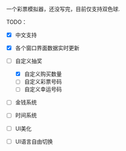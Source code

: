 一个彩票模拟器，还没写完，目前仅支持双色球.


TODO：


- [x] 中文支持

- [x] 各个窗口界面数据实时更新

- [ ] 自定义抽奖
  - [x] 自定义购买数量
  - [ ] 自定义彩票号码
  - [ ] 自定义幸运号码

- [ ] 金钱系统

- [ ] 时间系统

- [ ] UI美化

- [ ] UI语言自由切换
